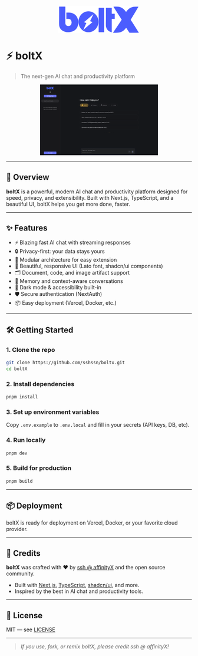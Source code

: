 <div align="center">
  <img src="public/images/dark.svg" alt="boltX logo" width="220" />
</div>

# ⚡️ boltX

> The next-gen AI chat and productivity platform

<p align="center">
  <img src="public/images/boltX.png" alt="boltX" width="320" />
</p>

---

## 🚀 Overview

**boltX** is a powerful, modern AI chat and productivity platform designed for speed, privacy, and extensibility. Built with Next.js, TypeScript, and a beautiful UI, boltX helps you get more done, faster.

---

## ✨ Features

- ⚡️ Blazing fast AI chat with streaming responses
- 🔒 Privacy-first: your data stays yours
- 🧩 Modular architecture for easy extension
- 🎨 Beautiful, responsive UI (Lato font, shadcn/ui components)
- 🗂️ Document, code, and image artifact support
- 🧠 Memory and context-aware conversations
- 🌙 Dark mode & accessibility built-in
- 🛡️ Secure authentication (NextAuth)
- 📦 Easy deployment (Vercel, Docker, etc.)

---

## 🛠️ Getting Started

### 1. Clone the repo
```bash
git clone https://github.com/sshssn/boltx.git
cd boltX
```

### 2. Install dependencies
```bash
pnpm install
```

### 3. Set up environment variables
Copy `.env.example` to `.env.local` and fill in your secrets (API keys, DB, etc).

### 4. Run locally
```bash
pnpm dev
```

### 5. Build for production
```bash
pnpm build
```

---

## 📦 Deployment
boltX is ready for deployment on Vercel, Docker, or your favorite cloud provider.

---

## 🙏 Credits

**boltX** was crafted with ❤️ by [ssh @ affinityX](https://github.com/sshssn) and the open source community.

- Built with [Next.js](https://nextjs.org/), [TypeScript](https://www.typescriptlang.org/), [shadcn/ui](https://ui.shadcn.com/), and more.
- Inspired by the best in AI chat and productivity tools.

---

## 📄 License

MIT — see [LICENSE](./LICENSE)

---

> _If you use, fork, or remix boltX, please credit ssh @ affinityX!_

